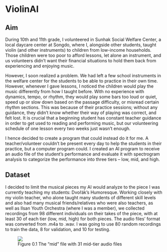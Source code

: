 # ViolinAI

## Aim
During 10th and 11th grade, I volunteered in Sunhak Social Welfare Center, a local daycare center at Songdo, where I, alongside other students, taught violin (and other instruments) to children from low-income households. Those children were too poor to afford lessons, let alone an instrument, and us volunteers didn’t want their financial situations to hold them back from experiencing and enjoying music. 

However, I soon realized a problem. We had left a few school instruments in the welfare center for the students to be able to practice in their own time. However, whenever I gave lessons, I noticed the children would play the music differently from how I taught before. With no experience with dynamics, tempo, or rhythm, they would play some bars too loud or quiet, speed up or slow down based on the passage difficulty, or misread certain rhythm sections. This was because of their practice sessions; without any guidance, they didn’t know whether their way of playing was correct, and felt lost. It is crucial that a beginning student has constant teacher guidance in order to get used to reading and performing music, but our volunteering schedule of one lesson every two weeks just wasn’t enough. 

I hence decided to create a program that could instead do it for me. A teacher/volunteer couldn’t be present every day to help the students in their practice, but a computer program could. I created an AI program to receive an audio file of the student’s performance and evaluate it with spectrogram analysis to categorize the performance into three tiers – low, mid, and high.

## Dataset
I decided to limit the musical pieces my AI would analyze to the piece I was currently teaching my students: Dvořák’s Humoresque. Working closely with my violin teacher, who alone taught many students of different skill levels and also had many musical friends/relatives who were also teachers, as well as Ilsan Youth Orchestra (where I was a member), we collected recordings from 98 different individuals on their takes of the piece, with at least 30 of each tier (low, mid, high) for both pieces. The audio files’ format was converted from .m4a to .wav. I was going to use 80 random recordings to train the data, 8 for validation, and 10 for testing. 

<figure class="image">
  <img src="https://github.com/user-attachments/assets/70d8c27e-fe9e-4628-9695-f2ee2ed90fe8">
  <figcaption>Figure 0.1 The “mid” file with 31 mid-tier audio files</figcaption>
</figure>



